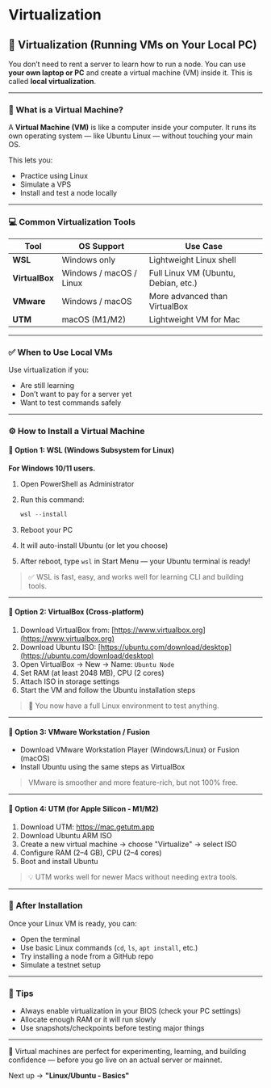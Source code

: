 # Virtualization

## 🧩 Virtualization (Running VMs on Your Local PC)

You don’t need to rent a server to learn how to run a node. You can use **your own laptop or PC** and create a virtual machine (VM) inside it. This is called **local virtualization**.

***

### 🧠 What is a Virtual Machine?

A **Virtual Machine (VM)** is like a computer inside your computer. It runs its own operating system — like Ubuntu Linux — without touching your main OS.

This lets you:

* Practice using Linux
* Simulate a VPS
* Install and test a node locally

***

### 💻 Common Virtualization Tools

| Tool           | OS Support              | Use Case                             |
| -------------- | ----------------------- | ------------------------------------ |
| **WSL**        | Windows only            | Lightweight Linux shell              |
| **VirtualBox** | Windows / macOS / Linux | Full Linux VM (Ubuntu, Debian, etc.) |
| **VMware**     | Windows / macOS         | More advanced than VirtualBox        |
| **UTM**        | macOS (M1/M2)           | Lightweight VM for Mac               |

***

### ✅ When to Use Local VMs

Use virtualization if you:

* Are still learning
* Don’t want to pay for a server yet
* Want to test commands safely

***

### ⚙️ How to Install a Virtual Machine

#### 🔹 Option 1: WSL (Windows Subsystem for Linux)

**For Windows 10/11 users.**

1. Open PowerShell as Administrator
2.  Run this command:

    ```powershell
    wsl --install
    ```
3. Reboot your PC
4. It will auto-install Ubuntu (or let you choose)
5. After reboot, type `wsl` in Start Menu — your Ubuntu terminal is ready!

> ✅ WSL is fast, easy, and works well for learning CLI and building tools.

***

#### 🔹 Option 2: VirtualBox (Cross-platform)

1. Download VirtualBox from: [https://www.virtualbox.org](https://www.virtualbox.org)
2. Download Ubuntu ISO: [https://ubuntu.com/download/desktop](https://ubuntu.com/download/desktop)
3. Open VirtualBox → New → Name: `Ubuntu Node`
4. Set RAM (at least 2048 MB), CPU (2 cores)
5. Attach ISO in storage settings
6. Start the VM and follow the Ubuntu installation steps

> 🧪 You now have a full Linux environment to test anything.

***

#### 🔹 Option 3: VMware Workstation / Fusion

* Download VMware Workstation Player (Windows/Linux) or Fusion (macOS)
* Install Ubuntu using the same steps as VirtualBox

> VMware is smoother and more feature-rich, but not 100% free.

***

#### 🔹 Option 4: UTM (for Apple Silicon - M1/M2)

1. Download UTM: https://mac.getutm.app
2. Download Ubuntu ARM ISO
3. Create a new virtual machine → choose "Virtualize" → select ISO
4. Configure RAM (2–4 GB), CPU (2–4 cores)
5. Boot and install Ubuntu

> 💡 UTM works well for newer Macs without needing extra tools.

***

### 🚀 After Installation

Once your Linux VM is ready, you can:

* Open the terminal
* Use basic Linux commands (`cd`, `ls`, `apt install`, etc.)
* Try installing a node from a GitHub repo
* Simulate a testnet setup

***

### 📌 Tips

* Always enable virtualization in your BIOS (check your PC settings)
* Allocate enough RAM or it will run slowly
* Use snapshots/checkpoints before testing major things

***

🧠 Virtual machines are perfect for experimenting, learning, and building confidence — before you go live on an actual server or mainnet.

Next up → **"Linux/Ubuntu - Basics"**
